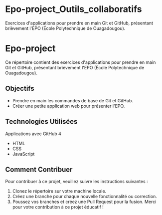 # Epo-project_Outils_collaboratifs
Exercices d'applications pour prendre en main Git et GitHub, présentant brièvement l'EPO (École Polytechnique de Ouagadougou).
# Epo-project
Ce répertoire contient des exercices d'applications pour prendre en main Git et GitHub,
présentant brièvement l'EPO (École Polytechnique de Ouagadougou).
## Objectifs
- Prendre en main les commandes de base de Git et GitHub.
- Créer une petite application web pour présenter l'EPO.
## Technologies Utilisées
Applications avec GitHub 4
- HTML
- CSS
- JavaScript
## Comment Contribuer
Pour contribuer à ce projet, veuillez suivre les instructions suivantes :
1. Clonez le répertoire sur votre machine locale.
2. Créez une branche pour chaque nouvelle fonctionnalité ou correction.
3. Poussez vos branches et créez une Pull Request pour la fusion.
Merci pour votre contribution à ce projet éducatif !
